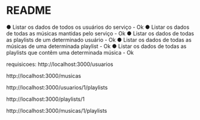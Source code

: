 # README 

● Listar os dados de todos os usuários do serviço - Ok
● Listar os dados de todas as músicas mantidas pelo serviço - Ok
● Listar os dados de todas as playlists de um determinado usuário - Ok
● Listar os dados de todas as músicas de uma determinada playlist - Ok
● Listar os dados de todas as playlists que contêm uma determinada música - Ok

requisicoes:
http://localhost:3000/usuarios

http://localhost:3000/musicas

http://localhost:3000/usuarios/1/playlists

http://localhost:3000/playlists/1

http://localhost:3000/musicas/1/playlists